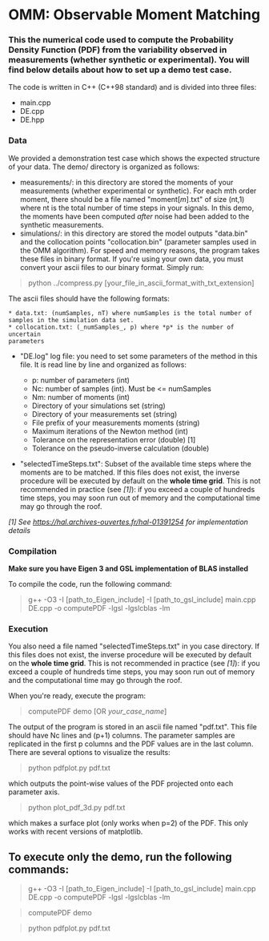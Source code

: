 # OMM: Observable Moment Matching

### This the numerical code used to compute the Probability Density Function (PDF) from the variability observed in measurements (whether synthetic or experimental). You will find below details about how to set up a demo test case.

The code is written in C++ (C++98 standard) and is divided into three files:
* main.cpp
* DE.cpp
* DE.hpp

### Data
We provided a demonstration test case which shows the expected structure of
your data.
The demo/ directory is organized as follows:
* measurements/: in this directory are stored the moments of your measurements
(whether experimental or synthetic). For each mth order moment, there should be
a file named "moment[*m*].txt" of size (nt,1) where nt is the total number of
time steps in your signals. In this demo, the moments have been computed
*after* noise had been added to the synthetic measurements.
* simulations/: in this directory are stored the model outputs "data.bin" and the
collocation points "collocation.bin" (parameter samples used in the OMM
algorithm).
For speed and memory reasons, the program takes these files in binary
format. If you're using your own data, you must convert your ascii files to our
binary format. Simply run:
> python ../compress.py [your_file_in_ascii_format_with_txt_extension]

The ascii files should have the following formats:

    * data.txt: (numSamples, nT) where numSamples is the total number of samples in the simulation data set.
    * collocation.txt: (_numSamples_, p) where *p* is the number of uncertain
    parameters

* "DE.log" log file: you need to set some parameters of the method in
this file. It is read line by line and organized as follows:

    * p: number of parameters (int)
    * Nc: number of samples (int). Must be <= numSamples
    * Nm: number of moments (int)
    * Directory of your simulations set (string)
    * Directory of your measurements set (string)
    * File prefix of your measurements moments (string)
    * Maximum iterations of the Newton method (int)
    * Tolerance on the representation error (double) [1]
    * Tolerance on the pseudo-inverse calculation (double)

* "selectedTimeSteps.txt": Subset of the available time steps where the moments
  are to be matched. If this files does not exist, the inverse procedure will
  be executed by default on the **whole time grid**. This is not recommended in practice (see *[1]*): if you exceed a couple of
hundreds time steps, you may soon run out of memory and the computational time
may go through the roof.

*[1] See https://hal.archives-ouvertes.fr/hal-01391254 for implementation
 details*

### Compilation
**Make sure you have Eigen 3 and GSL implementation of BLAS installed**

To compile the code, run the following command:
> g++ -O3 -I [path_to_Eigen_include] -I [path_to_gsl_include] main.cpp DE.cpp -o computePDF -lgsl -lgslcblas -lm

### Execution

You also need a file named "selectedTimeSteps.txt" in you case directory. If
this files does not exist, the inverse procedure will be executed by default on the **whole
time grid**. This is not recommended in practice (see *[1]*): if you exceed a couple of
hundreds time steps, you may soon run out of memory and the computational time
may go through the roof.

When you're ready, execute the program:
> computePDF demo [OR *your_case_name*]

The output of the program is stored in an ascii file named "pdf.txt". This file should have
Nc lines and (p+1) columns. The parameter samples are replicated in the
first p columns and the PDF values are in the last column.
There are several options to visualize the results:
> python pdfplot.py pdf.txt 

which outputs the point-wise values of the PDF projected onto each parameter
axis.
> python plot_pdf_3d.py pdf.txt

which makes a surface plot (only works when p=2) of the PDF. This only works
with recent versions of matplotlib.


## To execute only the demo, run the following commands:
>g++ -O3 -I [path_to_Eigen_include] -I [path_to_gsl_include] main.cpp DE.cpp -o
computePDF -lgsl -lgslcblas -lm

>computePDF demo

>python pdfplot.py pdf.txt
